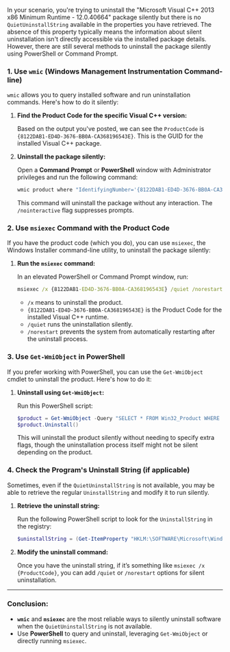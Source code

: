 In your scenario, you're trying to uninstall the "Microsoft Visual C++ 2013 x86 Minimum Runtime - 12.0.40664" package silently but there is no `QuietUninstallString` available in the properties you have retrieved. The absence of this property typically means the information about silent uninstallation isn't directly accessible via the installed package details. However, there are still several methods to uninstall the package silently using PowerShell or Command Prompt.

### 1. **Use `wmic` (Windows Management Instrumentation Command-line)**

`wmic` allows you to query installed software and run uninstallation commands. Here's how to do it silently:

1. **Find the Product Code for the specific Visual C++ version:**

   Based on the output you've posted, we can see the `ProductCode` is `{8122DAB1-ED4D-3676-BB0A-CA368196543E}`. This is the GUID for the installed Visual C++ package.

2. **Uninstall the package silently:**

   Open a **Command Prompt** or **PowerShell** window with Administrator privileges and run the following command:

   ```cmd
   wmic product where "IdentifyingNumber='{8122DAB1-ED4D-3676-BB0A-CA368196543E}'" call uninstall /nointeractive
   ```

   This command will uninstall the package without any interaction. The `/nointeractive` flag suppresses prompts.

### 2. **Use `msiexec` Command with the Product Code**

If you have the product code (which you do), you can use `msiexec`, the Windows Installer command-line utility, to uninstall the package silently:

1. **Run the `msiexec` command:**

   In an elevated PowerShell or Command Prompt window, run:

   ```cmd
   msiexec /x {8122DAB1-ED4D-3676-BB0A-CA368196543E} /quiet /norestart
   ```

   - `/x` means to uninstall the product.
   - `{8122DAB1-ED4D-3676-BB0A-CA368196543E}` is the Product Code for the installed Visual C++ runtime.
   - `/quiet` runs the uninstallation silently.
   - `/norestart` prevents the system from automatically restarting after the uninstall process.

### 3. **Use `Get-WmiObject` in PowerShell**

If you prefer working with PowerShell, you can use the `Get-WmiObject` cmdlet to uninstall the product. Here's how to do it:

1. **Uninstall using `Get-WmiObject`:**

   Run this PowerShell script:

   ```powershell
   $product = Get-WmiObject -Query "SELECT * FROM Win32_Product WHERE IdentifyingNumber = '{8122DAB1-ED4D-3676-BB0A-CA368196543E}'"
   $product.Uninstall()
   ```

   This will uninstall the product silently without needing to specify extra flags, though the uninstallation process itself might not be silent depending on the product.

### 4. **Check the Program's Uninstall String (if applicable)**

Sometimes, even if the `QuietUninstallString` is not available, you may be able to retrieve the regular `UninstallString` and modify it to run silently.

1. **Retrieve the uninstall string:**

   Run the following PowerShell script to look for the `UninstallString` in the registry:

   ```powershell
   $uninstallString = (Get-ItemProperty "HKLM:\SOFTWARE\Microsoft\Windows\CurrentVersion\Uninstall\{8122DAB1-ED4D-3676-BB0A-CA368196543E}" ).UninstallString
   ```

2. **Modify the uninstall command:**

   Once you have the uninstall string, if it’s something like `msiexec /x {ProductCode}`, you can add `/quiet` or `/norestart` options for silent uninstallation.

---

### Conclusion:

- **`wmic`** and **`msiexec`** are the most reliable ways to silently uninstall software when the `QuietUninstallString` is not available.
- Use **PowerShell** to query and uninstall, leveraging `Get-WmiObject` or directly running `msiexec`.
